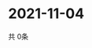 # 2021-11-04
  共 0条

  <!-- BEGIN -->
  <!-- 最后更新时间Thu Nov 04 2021 21:03:01 GMT+0000 (Coordinated Universal Time) -->
  
  <!-- END -->
  
  
